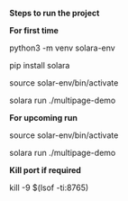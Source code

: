 **Steps to run the project**

**For first time**

python3 -m venv solara-env

pip install solara

source solar-env/bin/activate

solara run ./multipage-demo




**For upcoming run**

source solar-env/bin/activate

solara run ./multipage-demo




**Kill port if required**

kill -9 $(lsof -ti:8765)
